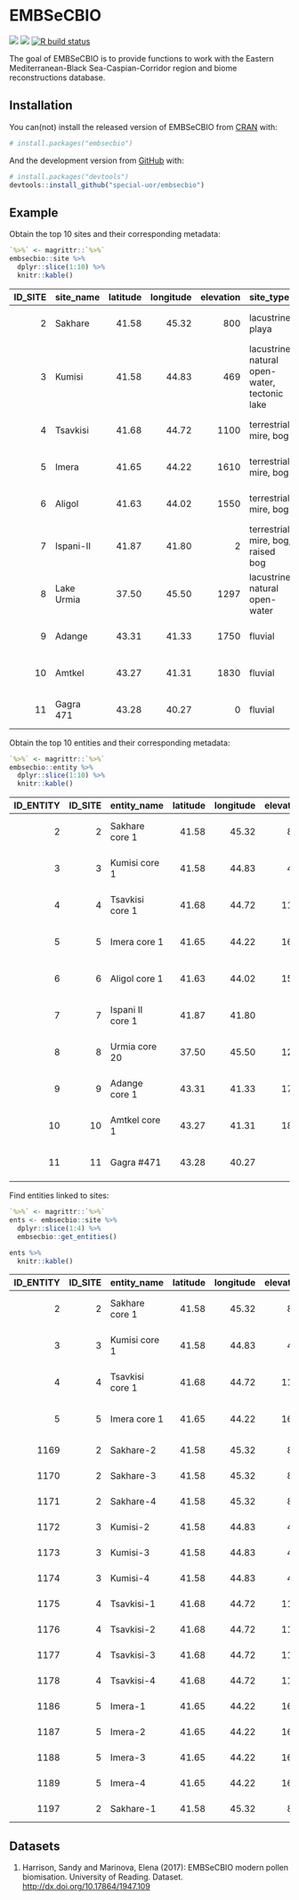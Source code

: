 
<!-- README.md is generated from README.Rmd. Please edit that file -->

# EMBSeCBIO

<!-- <img src="documentation/embsecbio/inst/images/logo.png" alt="logo" align="right" height=200px/> -->

<!-- badges: start -->

[![](https://img.shields.io/badge/devel%20version-0.0.0.9000-yellow.svg)](https://github.com/special-uor/embsecbio)
[![](https://www.r-pkg.org/badges/version/embsecbio?color=black)](https://cran.r-project.org/package=embsecbio)
[![R build
status](https://github.com/special-uor/embsecbio/workflows/R-CMD-check/badge.svg)](https://github.com/special-uor/embsecbio/actions)
<!-- badges: end -->

The goal of EMBSeCBIO is to provide functions to work with the Eastern
Mediterranean-Black Sea-Caspian-Corridor region and biome
reconstructions database.

## Installation

You can(not) install the released version of EMBSeCBIO from
[CRAN](https://CRAN.R-project.org) with:

``` r
# install.packages("embsecbio")
```

And the development version from [GitHub](https://github.com/) with:

``` r
# install.packages("devtools")
devtools::install_github("special-uor/embsecbio")
```

## Example

Obtain the top 10 sites and their corresponding metadata:

``` r
`%>%` <- magrittr::`%>%`
embsecbio::site %>%
  dplyr::slice(1:10) %>%
  knitr::kable()
```

| ID\_SITE | site\_name | latitude | longitude | elevation | site\_type                                    | basin\_size            | catch\_size       |
| -------: | :--------- | -------: | --------: | --------: | :-------------------------------------------- | :--------------------- | :---------------- |
|        2 | Sakhare    |    41.58 |     45.32 |       800 | lacustrine, playa                             | small (0.01-1 km2)     | small (\<10 km2)  |
|        3 | Kumisi     |    41.58 |     44.83 |       469 | lacustrine, natural open-water, tectonic lake | medium (1.1-50 km2)    | small (\<10 km2)  |
|        4 | Tsavkisi   |    41.68 |     44.72 |      1100 | terrestrial, mire, bog                        | small (0.01-1 km2)     | small (\<10 km2)  |
|        5 | Imera      |    41.65 |     44.22 |      1610 | terrestrial, mire, bog                        | small (0.01-1 km2)     | small (\<10 km2)  |
|        6 | Aligol     |    41.63 |     44.02 |      1550 | terrestrial, mire, bog                        | small (0.01-1 km2)     | small (\<10 km2)  |
|        7 | Ispani-II  |    41.87 |     41.80 |         2 | terrestrial, mire, bog, raised bog            | medium (1.1-50 km2)    | small (\<10 km2)  |
|        8 | Lake Urmia |    37.50 |     45.50 |      1297 | lacustrine, natural open-water                | very large (\>500 km2) | large (\>500 km2) |
|        9 | Adange     |    43.31 |     41.33 |      1750 | fluvial                                       | small (0.01-1 km2)     | small (\<10 km2)  |
|       10 | Amtkel     |    43.27 |     41.31 |      1830 | fluvial                                       | small (0.01-1 km2)     | small (\<10 km2)  |
|       11 | Gagra 471  |    43.28 |     40.27 |         0 | fluvial                                       | small (0.01-1 km2)     | small (\<10 km2)  |

Obtain the top 10 entities and their corresponding metadata:

``` r
`%>%` <- magrittr::`%>%`
embsecbio::entity %>%
  dplyr::slice(1:10) %>%
  knitr::kable()
```

| ID\_ENTITY | ID\_SITE | entity\_name     | latitude | longitude | elevation | source    | entity\_type       | mod\_or\_0ka\_class | comments               |
| ---------: | -------: | :--------------- | -------: | --------: | --------: | :-------- | :----------------- | :------------------ | :--------------------- |
|          2 |        2 | Sakhare core 1   |    41.58 |     45.32 |       800 | EMBSECBIO | core               | PCT                 | if sample age = modern |
|          3 |        3 | Kumisi core 1    |    41.58 |     44.83 |       469 | EMBSECBIO | core               | PCT                 | if sample age = modern |
|          4 |        4 | Tsavkisi core 1  |    41.68 |     44.72 |      1100 | EMBSECBIO | core               | PCT                 | if sample age = modern |
|          5 |        5 | Imera core 1     |    41.65 |     44.22 |      1610 | EMBSECBIO | core               | PCT                 | if sample age = modern |
|          6 |        6 | Aligol core 1    |    41.63 |     44.02 |      1550 | NOAA      | core               | PCT                 | if sample age = modern |
|          7 |        7 | Ispani II core 1 |    41.87 |     41.80 |         2 | EMBSECBIO | peat core          | PCT                 | if sample age = modern |
|          8 |        8 | Urmia core 20    |    37.50 |     45.50 |      1297 | NOAA      | core               | PCT                 | if sample age = modern |
|          9 |        9 | Adange core 1    |    43.31 |     41.33 |      1750 | NOAA      | core               | PCT                 | if sample age = modern |
|         10 |       10 | Amtkel core 1    |    43.27 |     41.31 |      1830 | NOAA      | core               | PCT                 | if sample age = modern |
|         11 |       11 | Gagra \#471      |    43.28 |     40.27 |         0 | NOAA      | profile or section | PCT                 | if sample age = modern |

Find entities linked to sites:

``` r
`%>%` <- magrittr::`%>%`
ents <- embsecbio::site %>%
  dplyr::slice(1:4) %>%
  embsecbio::get_entities()

ents %>%
  knitr::kable()
```

| ID\_ENTITY | ID\_SITE | entity\_name    | latitude | longitude | elevation | source    | entity\_type    | mod\_or\_0ka\_class | comments               |
| ---------: | -------: | :-------------- | -------: | --------: | --------: | :-------- | :-------------- | :------------------ | :--------------------- |
|          2 |        2 | Sakhare core 1  |    41.58 |     45.32 |       800 | EMBSECBIO | core            | PCT                 | if sample age = modern |
|          3 |        3 | Kumisi core 1   |    41.58 |     44.83 |       469 | EMBSECBIO | core            | PCT                 | if sample age = modern |
|          4 |        4 | Tsavkisi core 1 |    41.68 |     44.72 |      1100 | EMBSECBIO | core            | PCT                 | if sample age = modern |
|          5 |        5 | Imera core 1    |    41.65 |     44.22 |      1610 | EMBSECBIO | core            | PCT                 | if sample age = modern |
|       1169 |        2 | Sakhare-2       |    41.58 |     45.32 |       800 | EMBSECBIO | surface sample  | SS                  | NA                     |
|       1170 |        2 | Sakhare-3       |    41.58 |     45.32 |       800 | EMBSECBIO | surface sample  | SS                  | NA                     |
|       1171 |        2 | Sakhare-4       |    41.58 |     45.32 |       800 | EMBSECBIO | surface sample  | SS                  | NA                     |
|       1172 |        3 | Kumisi-2        |    41.58 |     44.83 |       469 | EMBSECBIO | surface sample  | SS                  | NA                     |
|       1173 |        3 | Kumisi-3        |    41.58 |     44.83 |       469 | EMBSECBIO | surface sample  | SS                  | NA                     |
|       1174 |        3 | Kumisi-4        |    41.58 |     44.83 |       469 | EMBSECBIO | surface sample  | SS                  | NA                     |
|       1175 |        4 | Tsavkisi-1      |    41.68 |     44.72 |      1100 | EMBSECBIO | surface sample  | SS                  | NA                     |
|       1176 |        4 | Tsavkisi-2      |    41.68 |     44.72 |      1100 | EMBSECBIO | surface sample  | SS                  | NA                     |
|       1177 |        4 | Tsavkisi-3      |    41.68 |     44.72 |      1100 | EMBSECBIO | surface sample  | SS                  | NA                     |
|       1178 |        4 | Tsavkisi-4      |    41.68 |     44.72 |      1100 | EMBSECBIO | surface sample  | SS                  | NA                     |
|       1186 |        5 | Imera-1         |    41.65 |     44.22 |      1610 | EMBSECBIO | sediment sample | SS                  | NA                     |
|       1187 |        5 | Imera-2         |    41.65 |     44.22 |      1610 | EMBSECBIO | sediment sample | SS                  | NA                     |
|       1188 |        5 | Imera-3         |    41.65 |     44.22 |      1610 | EMBSECBIO | sediment sample | SS                  | NA                     |
|       1189 |        5 | Imera-4         |    41.65 |     44.22 |      1610 | EMBSECBIO | sediment sample | SS                  | NA                     |
|       1197 |        2 | Sakhare-1       |    41.58 |     45.32 |       800 | EMBSECBIO | surface sample  | SS                  | NA                     |

<!-- This is a basic example which shows you how to solve a common problem: -->

<!-- ```{r example} -->

<!-- library(embsecbio) -->

<!-- ## basic example code -->

<!-- ``` -->

## Datasets

1.  Harrison, Sandy and Marinova, Elena (2017): EMBSeCBIO modern pollen
    biomisation. University of Reading. Dataset.
    <http://dx.doi.org/10.17864/1947.109>
